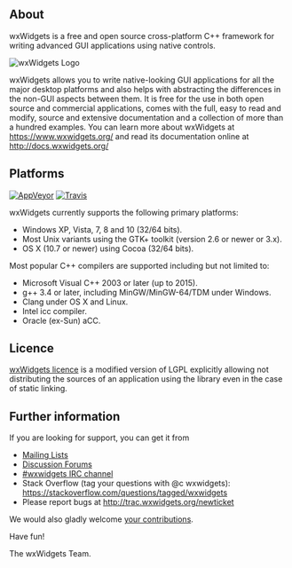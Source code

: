 About
-----

wxWidgets is a free and open source cross-platform C++ framework
for writing advanced GUI applications using native controls.

![wxWidgets Logo](https://www.wxwidgets.org/assets/img/header-logo.png)

wxWidgets allows you to write native-looking GUI applications for
all the major desktop platforms and also helps with abstracting
the differences in the non-GUI aspects between them. It is free
for the use in both open source and commercial applications, comes
with the full, easy to read and modify, source and extensive
documentation and a collection of more than a hundred examples.
You can learn more about wxWidgets at https://www.wxwidgets.org/
and read its documentation online at http://docs.wxwidgets.org/


Platforms
---------

[![AppVeyor](https://img.shields.io/appveyor/ci/wxWidgets/wxWidgets/master.svg?label=Windows)](https://ci.appveyor.com/project/wxWidgets/wxwidgets)
[![Travis](https://img.shields.io/travis/wxWidgets/wxWidgets/master.svg?label=Linux)](https://travis-ci.org/wxWidgets/wxWidgets)

wxWidgets currently supports the following primary platforms:

- Windows XP, Vista, 7, 8 and 10 (32/64 bits).
- Most Unix variants using the GTK+ toolkit (version 2.6 or newer or 3.x).
- OS X (10.7 or newer) using Cocoa (32/64 bits).

Most popular C++ compilers are supported including but not limited to:

- Microsoft Visual C++ 2003 or later (up to 2015).
- g++ 3.4 or later, including MinGW/MinGW-64/TDM under Windows.
- Clang under OS X and Linux.
- Intel icc compiler.
- Oracle (ex-Sun) aCC.


Licence
-------

[wxWidgets licence](https://github.com/wxWidgets/wxWidgets/blob/master/docs/licence.txt)
is a modified version of LGPL explicitly allowing not distributing the sources
of an application using the library even in the case of static linking.


Further information
-------------------

If you are looking for support, you can get it from

- [Mailing Lists](https://www.wxwidgets.org/support/mailing-lists/)
- [Discussion Forums](https://forums.wxwidgets.org/)
- [#wxwidgets IRC channel](https://www.wxwidgets.org/support/irc/)
- Stack Overflow (tag your questions with @c wxwidgets):
  https://stackoverflow.com/questions/tagged/wxwidgets
- Please report bugs at http://trac.wxwidgets.org/newticket

We would also gladly welcome [your contributions](github/CONTRIBUTING.md).


Have fun!

The wxWidgets Team.
